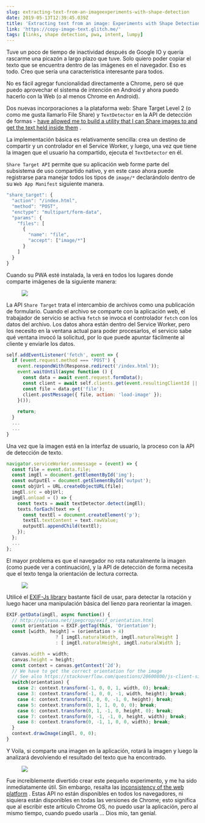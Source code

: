```yaml
---
slug: extracting-text-from-an-imageexperiments-with-shape-detection
date: 2019-05-13T12:39:45.039Z
title: 'Extracting text from an image: Experiments with Shape Detection'
link: 'https://copy-image-text.glitch.me/'
tags: [links, shape detection, pwa, intent, lumpy]
---
```

Tuve un poco de tiempo de inactividad después de Google IO y quería rascarme una picazón a largo plazo que tuve. Solo quiero poder copiar el texto que se encuentra dentro de las imágenes en el navegador. Eso es todo. Creo que sería una característica interesante para todos.

No es fácil agregar funcionalidad directamente a Chrome, pero sé que puedo aprovechar el sistema de intención en Android y ahora puedo hacerlo con la Web (o al menos Chrome en Android).

Dos nuevas incorporaciones a la plataforma web: Share Target Level 2 (o como me gusta llamarlo File Share) y `TextDetector` en la API de detección de formas - [have allowed me to build a utility that I can Share images to and get the text held inside them](https://copy-image-text.glitch.me/) .

La implementación básica es relativamente sencilla: crea un destino de compartir y un controlador en el Service Worker, y luego, una vez que tiene la imagen que el usuario ha compartido, ejecuta el `TextDetector` en él.

`Share Target API` permite que su aplicación web forme parte del subsistema de uso compartido nativo, y en este caso ahora puede registrarse para manejar todos los tipos de `image/*` declarándolo dentro de su `Web App Manifest` siguiente manera.

```javascript
"share_target": {
  "action": "/index.html",
  "method": "POST",
  "enctype": "multipart/form-data",
  "params": {
    "files": [
      {
        "name": "file",
        "accept": ["image/*"]
      }
    ]
  }
}
```

Cuando su PWA esté instalada, la verá en todos los lugares donde comparte imágenes de la siguiente manera:

<figure><img src="/images/2019-05-13-extracting-text-from-an-imageexperiments-with-shape-detection-0.jpeg"></figure>

La API `Share Target` trata el intercambio de archivos como una publicación de formulario. Cuando el archivo se comparte con la aplicación web, el trabajador de servicio se activa `fetch` se invoca el controlador `fetch` con los datos del archivo. Los datos ahora están dentro del Service Worker, pero los necesito en la ventana actual para poder procesarlos, el servicio sabe qué ventana invocó la solicitud, por lo que puede apuntar fácilmente al cliente y enviarle los datos.

```javascript
self.addEventListener('fetch', event => {
  if (event.request.method === 'POST') {
    event.respondWith(Response.redirect('/index.html'));
    event.waitUntil(async function () {
      const data = await event.request.formData();
      const client = await self.clients.get(event.resultingClientId || event.clientId);
      const file = data.get('file');
      client.postMessage({ file, action: 'load-image' });
    }());
    
    return;
  }
  ...
  ...
}

```

Una vez que la imagen está en la interfaz de usuario, la proceso con la API de detección de texto.

```javascript
navigator.serviceWorker.onmessage = (event) => {  
  const file = event.data.file;
  const imgEl = document.getElementById('img');
  const outputEl = document.getElementById('output');
  const objUrl = URL.createObjectURL(file);
  imgEl.src = objUrl;
  imgEl.onload = () => {
    const texts = await textDetector.detect(imgEl);
    texts.forEach(text => {
      const textEl = document.createElement('p');
      textEl.textContent = text.rawValue;
      outputEl.appendChild(textEl);
    });
  };
  ...
};
```

El mayor problema es que el navegador no rota naturalmente la imagen (como puede ver a continuación), y la API de detección de forma necesita que el texto tenga la orientación de lectura correcta.

<figure><img src="/images/2019-05-13-extracting-text-from-an-imageexperiments-with-shape-detection-1.jpeg"></figure>

Utilicé el [EXIF-Js library](https://github.com/exif-js/exif-js) bastante fácil de usar, para detectar la rotación y luego hacer una manipulación básica del lienzo para reorientar la imagen.

```javascript
EXIF.getData(imgEl, async function() {
  // http://sylvana.net/jpegcrop/exif_orientation.html
  const orientation = EXIF.getTag(this, 'Orientation');
  const [width, height] = (orientation > 4) 
                  ? [ imgEl.naturalWidth, imgEl.naturalHeight ]
                  : [ imgEl.naturalHeight, imgEl.naturalWidth ];

  canvas.width = width;
  canvas.height = height;
  const context = canvas.getContext('2d');
  // We have to get the correct orientation for the image
  // See also https://stackoverflow.com/questions/20600800/js-client-side-exif-orientation-rotate-and-mirror-jpeg-images
  switch(orientation) {
    case 2: context.transform(-1, 0, 0, 1, width, 0); break;
    case 3: context.transform(-1, 0, 0, -1, width, height); break;
    case 4: context.transform(1, 0, 0, -1, 0, height); break;
    case 5: context.transform(0, 1, 1, 0, 0, 0); break;
    case 6: context.transform(0, 1, -1, 0, height, 0); break;
    case 7: context.transform(0, -1, -1, 0, height, width); break;
    case 8: context.transform(0, -1, 1, 0, 0, width); break;
  }
  context.drawImage(imgEl, 0, 0);
}
```

Y Voila, si comparte una imagen en la aplicación, rotará la imagen y luego la analizará devolviendo el resultado del texto que ha encontrado.

<figure><img src="/images/2019-05-13-extracting-text-from-an-imageexperiments-with-shape-detection-2.jpeg"></figure>

Fue increíblemente divertido crear este pequeño experimento, y me ha sido inmediatamente útil. Sin embargo, resalta las [inconsistency of the web platform](/the-lumpy-web/) . Estas API no están disponibles en todos los navegadores, ni siquiera están disponibles en todas las versiones de Chrome; esto significa que al escribir este artículo Chrome OS, no puedo usar la aplicación, pero al mismo tiempo, cuando puedo usarla ... Dios mío, tan genial.

